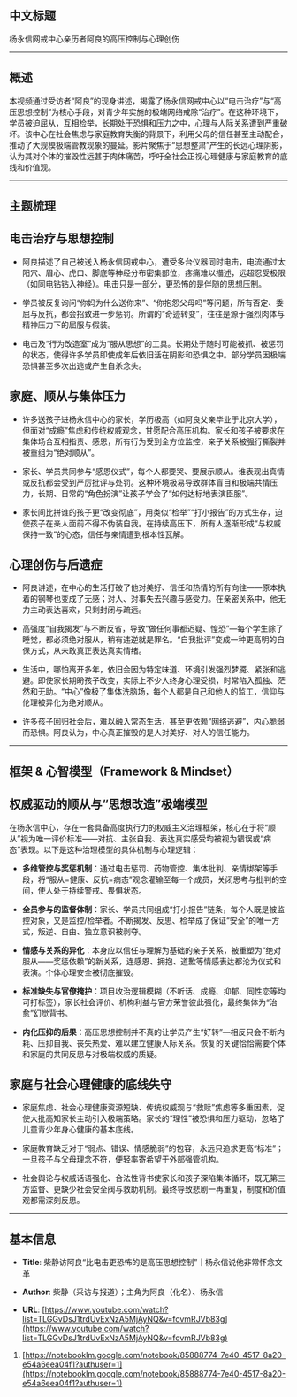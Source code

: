 ## 中文标题

杨永信网戒中心亲历者阿良的高压控制与心理创伤

---

## 概述

本视频通过受访者“阿良”的现身讲述，揭露了杨永信网戒中心以“电击治疗”与“高压思想控制”为核心手段，对青少年实施的极端网络戒除“治疗”。在这种环境下，学员被迫屈从，互相检举，长期处于恐惧和压力之中，心理与人际关系遭到严重破坏。该中心在社会焦虑与家庭教育失衡的背景下，利用父母的信任甚至主动配合，推动了大规模极端管教现象的蔓延。影片聚焦于“思想整肃”产生的长远心理阴影，认为其对个体的摧毁性远甚于肉体痛苦，呼吁全社会正视心理健康与家庭教育的底线和价值观。

---

## 主题梳理

## 电击治疗与思想控制

- 阿良描述了自己被送入杨永信网戒中心，遭受多台仪器同时电击，电流通过太阳穴、眉心、虎口、脚底等神经分布密集部位，疼痛难以描述，远超忍受极限（如同电钻钻入神经）。电击只是一部分，更恐怖的是伴随的思想压制。
    
- 学员被反复询问“你妈为什么送你来”、“你抱怨父母吗”等问题，所有否定、委屈与反抗，都会招致进一步惩罚。所谓的“奇迹转变”，往往是源于强烈肉体与精神压力下的屈服与假装。
    
- 电击及“行为改造室”成为“服从思想”的工具。长期处于随时可能被抓、被惩罚的状态，使得许多学员即使成年后依旧活在阴影和恐惧之中。部分学员因极端恐惧甚至多次出逃或产生自杀念头。
    

## 家庭、顺从与集体压力

- 许多送孩子进杨永信中心的家长，学历极高（如阿良父亲毕业于北京大学），但面对“成瘾”焦虑和传统权威观念，甘愿配合高压机构。家长和孩子被要求在集体场合互相指责、感恩，所有行为受到全方位监控，亲子关系被强行撕裂并被重组为“绝对顺从”。
    
- 家长、学员共同参与“感恩仪式”，每个人都要哭、要展示顺从。谁表现出真情或反抗都会受到严厉批评与处罚。这种环境极易导致群体盲目和极端共情压力，长期、日常的“角色扮演”让孩子学会了“如何达标地表演臣服”。
    
- 家长间比拼谁的孩子更“改变彻底”，用类似“检举”“打小报告”的方式生存，迫使孩子在亲人面前不得不伪装自我。在持续高压下，所有人逐渐形成“与权威保持一致”的心态，信任与亲情遭到根本性瓦解。
    

## 心理创伤与后遗症

- 阿良讲述，在中心的生活打破了他对美好、信任和热情的所有向往——原本执着的钢琴也变成了无感；对人、对事失去兴趣与感受力。在亲密关系中，他无力主动表达喜欢，只剩封闭与疏远。
    
- 高强度“自我揭发”与不断反省，导致“做任何事都迟疑、惶恐”—每个学生除了睡觉，都必须绝对服从，稍有违逆就是罪名。“自我批评”变成一种更高明的自保方式，从未敢真正表达真实情绪。
    
- 生活中，哪怕离开多年，依旧会因为特定味道、环境引发强烈梦魇、紧张和逃避。即使家长期盼孩子改变，实际上不少人终身心理受损，时常陷入孤独、茫然和无助。“中心”像极了集体洗脑场，每个人都是自己和他人的监工，信仰与伦理被异化为绝对顺从。
    
- 许多孩子回归社会后，难以融入常态生活，甚至更依赖“网络逃避”，内心脆弱而恐惧。阿良认为，中心真正摧毁的是人对美好、对人的信任能力。
    

---

## 框架 & 心智模型（Framework & Mindset）

## 权威驱动的顺从与“思想改造”极端模型

在杨永信中心，存在一套具备高度执行力的权威主义治理框架，核心在于将“顺从”视为唯一评价标准——对抗、主张自我、表达真实感受均被视为错误或“病态”表现。以下是这种治理模型的具体机制与心理逻辑：

- **多维管控与奖惩机制**：通过电击惩罚、药物管控、集体批判、亲情绑架等手段，将“服从=健康、反抗=病态”观念灌输至每一个成员，关闭思考与批判的空间，使人处于持续警戒、畏惧状态。
    
- **全员参与的监督体制**：家长、学员共同组成“打小报告”链条，每个人既是被监控对象，又是监控/检举者。不断揭发、反思、检举成了保证“安全”的唯一方式，叛逆、自由、独立意识被剥夺。
    
- **情感与关系的异化**：本身应以信任与理解为基础的亲子关系，被重塑为“绝对服从——奖惩依赖”的新关系，连感恩、拥抱、道歉等情感表达都沦为仪式和表演。个体心理安全被彻底摧毁。
    
- **标准缺失与官僚掩护**：项目收治逻辑模糊（不听话、成瘾、抑郁、同性恋等均可打标签），家长社会评价、机构利益与官方荣誉彼此强化，最终集体为“治愈”幻觉背书。
    
- **内化压抑的后果**：高压思想控制并不真的让学员产生“好转”—相反只会不断内耗、压抑自我、丧失热爱、难以建立健康人际关系。恢复的关键恰恰需要个体和家庭的共同反思与对极端权威的质疑。
    

## 家庭与社会心理健康的底线失守

- 家庭焦虑、社会心理健康资源短缺、传统权威观与“救赎”焦虑等多重因素，促使大批高知家长主动引入极端策略。家长的“理性”被恐惧和压力驱动，忽略了儿童青少年身心健康的基本底线。
    
- 家庭教育缺乏对于“弱点、错误、情感脆弱”的包容，永远只追求更高“标准”；一旦孩子与父母理念不符，便轻率寄希望于外部强管机构。
    
- 社会舆论与权威话语强化、合法性背书使家长和孩子深陷集体循环，既无第三方监督、更缺少社会安全阀与救助机制。最终导致悲剧一再重复，制度和价值观都需深刻反思。
    

---

## 基本信息

- **Title**: 柴静访阿良“比电击更恐怖的是高压思想控制”｜杨永信说他非常怀念文革
    
- **Author**: 柴静（采访与报道）；主角为阿良（化名）、杨永信
    
- **URL**: [https://www.youtube.com/watch?list=TLGGvDsJ1trdUvExNzA5MjAyNQ&v=fovmRJVb83g](https://www.youtube.com/watch?list=TLGGvDsJ1trdUvExNzA5MjAyNQ&v=fovmRJVb83g)
    

1. [https://notebooklm.google.com/notebook/85888774-7e40-4517-8a20-e54a6eea04f1?authuser=1](https://notebooklm.google.com/notebook/85888774-7e40-4517-8a20-e54a6eea04f1?authuser=1)